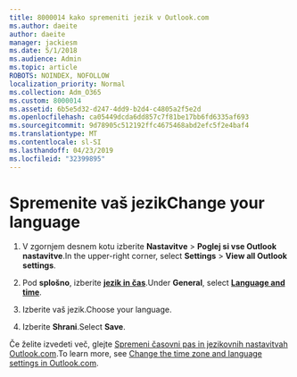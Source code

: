 ```yaml
---
title: 8000014 kako spremeniti jezik v Outlook.com
ms.author: daeite
author: daeite
manager: jackiesm
ms.date: 5/1/2018
ms.audience: Admin
ms.topic: article
ROBOTS: NOINDEX, NOFOLLOW
localization_priority: Normal
ms.collection: Adm_O365
ms.custom: 8000014
ms.assetid: 6b5e5d32-d247-4dd9-b2d4-c4805a2f5e2d
ms.openlocfilehash: ca05449dcda6dd857c7f81be17bb6fd6335af693
ms.sourcegitcommit: 9d78905c512192ffc4675468abd2efc5f2e4baf4
ms.translationtype: MT
ms.contentlocale: sl-SI
ms.lasthandoff: 04/23/2019
ms.locfileid: "32399895"
---
```

# <a name="change-your-language"></a><span data-ttu-id="69cc9-102">Spremenite vaš jezik</span><span class="sxs-lookup"><span data-stu-id="69cc9-102">Change your language</span></span>

1. <span data-ttu-id="69cc9-103">V zgornjem desnem kotu izberite **Nastavitve** \> **Poglej si vse Outlook nastavitve**.</span><span class="sxs-lookup"><span data-stu-id="69cc9-103">In the upper-right corner, select **Settings** \> **View all Outlook settings**.</span></span>
    
2. <span data-ttu-id="69cc9-104">Pod **splošno**, izberite [**jezik in čas**](https://outlook.live.com/mail/options/general/timeAndLanguage).</span><span class="sxs-lookup"><span data-stu-id="69cc9-104">Under **General**, select [**Language and time**](https://outlook.live.com/mail/options/general/timeAndLanguage).</span></span>
    
3. <span data-ttu-id="69cc9-105">Izberite vaš jezik.</span><span class="sxs-lookup"><span data-stu-id="69cc9-105">Choose your language.</span></span>
    
4. <span data-ttu-id="69cc9-106">Izberite **Shrani**.</span><span class="sxs-lookup"><span data-stu-id="69cc9-106">Select **Save**.</span></span>
    
<span data-ttu-id="69cc9-107">Če želite izvedeti več, glejte [Spremeni časovni pas in jezikovnih nastavitvah Outlook.com](https://go.microsoft.com/fwlink/p/?linkid=873132).</span><span class="sxs-lookup"><span data-stu-id="69cc9-107">To learn more, see [Change the time zone and language settings in Outlook.com](https://go.microsoft.com/fwlink/p/?linkid=873132).</span></span>
  

